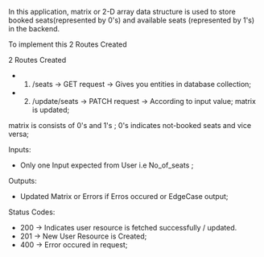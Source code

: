 In this application, matrix or 2-D array data structure is used to store booked seats(represented by 0's) and available seats (represented by 1's) in the backend. 

To implement this 2 Routes Created


2 Routes Created

- 1. /seats -> GET request -> Gives you entities in database collection;
- 2. /update/seats -> PATCH request -> According to input value; matrix is updated;

matrix is consists of 0's and 1's ; 0's indicates not-booked seats and vice versa;

Inputs:
- Only one Input expected from User i.e No_of_seats ;

Outputs:
- Updated Matrix or Errors if Erros occured or EdgeCase output;

Status Codes:

- 200 -> Indicates user resource is fetched successfully / updated.
- 201 -> New User Resource is Created;
- 400 -> Error occured in request;




